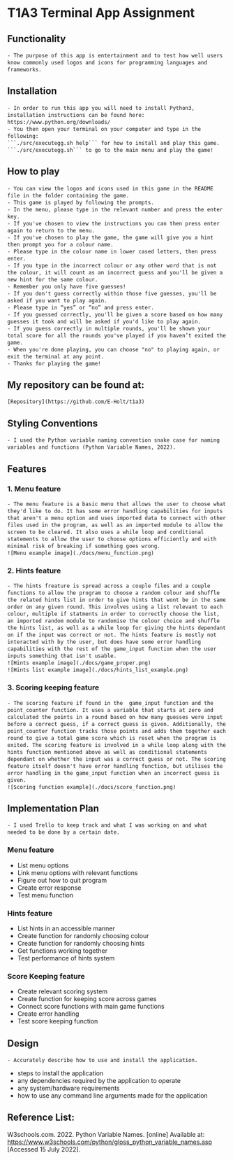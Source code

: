 # T1A3 Terminal App Assignment

## Functionality
    - The purpose of this app is entertainment and to test how well users know commonly used logos and icons for programming languages and frameworks. 

## Installation
    - In order to run this app you will need to install Python3, installation instructions can be found here: https://www.python.org/downloads/
    - You then open your terminal on your computer and type in the following:
    ```./src/executegg.sh help``` for how to install and play this game.
    ```./src/executegg.sh``` to go to the main menu and play the game!

## How to play
    - You can view the logos and icons used in this game in the README file in the folder containing the game.
    - This game is played by following the prompts. 
    - In the menu, please type in the relevant number and press the enter key. 
    - If you've chosen to view the instructions you can then press enter again to return to the menu. 
    - If you've chosen to play the game, the game will give you a hint then prompt you for a colour name. 
    - Please type in the colour name in lower cased letters, then press enter. 
    - If you type in the incorrect colour or any other word that is not the colour, it will count as an incorrect guess and you'll be given a new hint for the same colour.
    - Remember you only have five guesses! 
    - If you don't guess correctly within those five guesses, you'll be asked if you want to play again. 
    - Please type in “yes” or “no” and press enter. 
    - If you guessed correctly, you'll be given a score based on how many guesses it took and will be asked if you'd like to play again. 
    - If you guess correctly in multiple rounds, you'll be shown your total score for all the rounds you've played if you haven’t exited the game. 
    - When you're done playing, you can choose "no" to playing again, or exit the terminal at any point. 
    - Thanks for playing the game!

## My repository can be found at:
    [Repository](https://github.com/E-Holt/t1a3)

## Styling Conventions
    - I used the Python variable naming convention snake case for naming variables and functions (Python Variable Names, 2022).

## Features
### 1. Menu feature
    - The menu feature is a basic menu that allows the user to choose what they'd like to do. It has some error handling capabilities for inputs that aren't a menu option and uses imported data to connect with other files used in the program, as well as an imported module to allow the screen to be cleared. It also uses a while loop and conditional statements to allow the user to choose options efficiently and with minimal risk of breaking if something goes wrong. 
    ![Menu example image](./docs/menu_function.png)

### 2. Hints feature
    - The hints freature is spread across a couple files and a couple functions to allow the program to choose a random colour and shuffle the related hints list in order to give hints that wont be in the same order on any given round. This involves using a list relevant to each colour, multiple if statments in order to correctly choose the list, an imported random module to randomise the colour choice and shuffle the hints list, as well as a while loop for giving the hints dependant on if the input was correct or not. The hints feature is mostly not interacted with by the user, but does have some error handling capabilities with the rest of the game_input function when the user inputs something that isn't usable.
    ![Hints example image](./docs/game_proper.png)
    ![Hints list example image](./docs/hints_list_example.png)

### 3. Scoring keeping feature
    - The scoring feature if found in the  game_input function and the point_counter function. It uses a variable that starts at zero and calculated the points in a round based on how many guesses were input before a correct guess, if a correct guess is given. Additionally, the point_counter function tracks those points and adds them together each round to give a total game score which is reset when the program is exited. The scoring feature is involved in a while loop along with the hints function mentioned above as well as conditional statements dependant on whether the input was a correct guess or not. The scoring feature itself doesn't have error handling function, but utilises the error handling in the game_input function when an incorrect guess is given. 
    ![Scoring function example](./docs/score_function.png)

## Implementation Plan
    - I used Trello to keep track and what I was working on and what needed to be done by a certain date.
### Menu feature
- List menu options
- Link menu options with relevant functions
- Figure out how to quit program
- Create error response 
- Test menu function
### Hints feature
- List hints in an accessible manner
- Create function for randomly choosing colour
- Create function for randomly choosing hints
- Get functions working together
- Test performance of hints system
### Score Keeping feature
- Create relevant scoring system
- Create function for keeping score across games
- Connect score functions with main game functions
- Create error handling
- Test score keeping function

## Design
    - Accurately describe how to use and install the application.
- steps to install the application
- any dependencies required by the application to operate
- any system/hardware requirements
- how to use any command line arguments made for the application

## Reference List:

W3schools.com. 2022. Python Variable Names. [online] Available at: <https://www.w3schools.com/python/gloss_python_variable_names.asp> [Accessed 15 July 2022].
